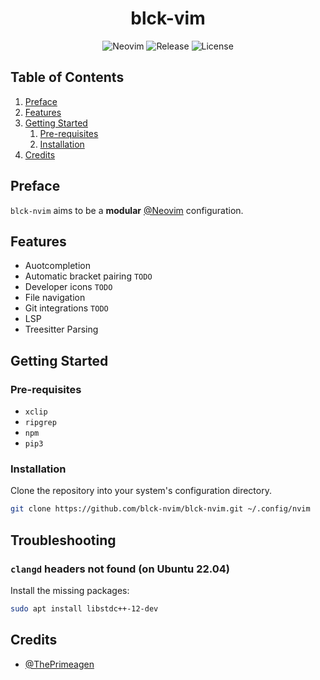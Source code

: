 <div align="center">

# blck-vim

![Neovim](https://img.shields.io/badge/Neovim-v0.8+-57A143?style=flat-square&logo=neovim)
![Release](https://img.shields.io/github/v/release/prgn-nvim/prgn-nvim?label=Release&style=flat-square)
![License](https://img.shields.io/badge/License-MIT-important?style=flat-square)

</div>

## Table of Contents

1. [Preface](#preface)
2. [Features](#features)
3. [Getting Started](#getting-started)
    1. [Pre-requisites](#pre-requisites)
    2. [Installation](#installation)
4. [Credits](#credits)

## Preface

`blck-nvim` aims to be a **modular** [@Neovim](https://github.com/neovim/neovim) configuration.

## Features

- Auotcompletion
- Automatic bracket pairing `TODO`
- Developer icons `TODO`
- File navigation
- Git integrations `TODO`
- LSP
- Treesitter Parsing

## Getting Started

### Pre-requisites

- `xclip`
- `ripgrep`
- `npm`
- `pip3`

### Installation

Clone the repository into your system's configuration directory.

```sh
git clone https://github.com/blck-nvim/blck-nvim.git ~/.config/nvim
```

## Troubleshooting

### `clangd` headers not found (on Ubuntu 22.04)

Install the missing packages:

```sh
sudo apt install libstdc++-12-dev
```

## Credits

- [@ThePrimeagen](https://github.com/ThePrimeagen/init.lua)

